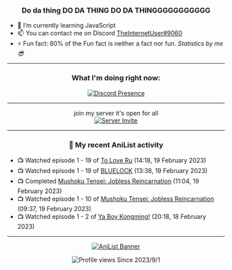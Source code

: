 <div align="center">

### Do da thing DO DA THING DO DA THINGGGGGGGGGGG
</div>

- 🌱 I’m currently learning JavaScript
- 📫 You can contact me on Discord [TheInternetUser#9060](https://discord.com/users/534117072796385300)
- ⚡ Fun fact: 80% of the Fun fact is neither a fact nor fun. _Statistics by me 😎_
<hr>

<div align="center">

### What I'm doing right now:
[![Discord Presence](https://lanyard.cnrad.dev/api/534117072796385300)](https://discord.com/users/534117072796385300)
<hr>

join my server it's open for all <br>
[![Server Invite](https://invidget.switchblade.xyz/bfYgVHxrSs)](https://discord.gg/bfYgVHxrSs)

<hr>
  
### 🌸 My recent AniList activity

</div>

<!-- ANILIST_ACTIVITY:start -->

-   📺 Watched episode 1 - 19 of [To Love Ru](https://anilist.co/anime/3455) (14:18, 19 February 2023)
-   📺 Watched episode 1 - 19 of [BLUELOCK](https://anilist.co/anime/137822) (13:38, 19 February 2023)
-   📺 Completed [Mushoku Tensei: Jobless Reincarnation](https://anilist.co/anime/108465) (11:04, 19 February 2023)
-   📺 Watched episode 1 - 10 of [Mushoku Tensei: Jobless Reincarnation](https://anilist.co/anime/108465) (09:37, 19 February 2023)
-   📺 Watched episode 1 - 2 of [Ya Boy Kongming!](https://anilist.co/anime/141774) (20:18, 18 February 2023)

<!-- ANILIST_ACTIVITY:end -->
<hr>

<div align="center">

[![AniList Banner](https://img.anili.st/User/929966)](https://anilist.co/user/TheInternetUser)

![Profile views](https://gpvc.arturio.dev/TheInternetUse7) Since 2023/9/1

</div>
